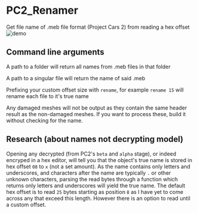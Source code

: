 # PC2_Renamer
Get file name of .meb file format (Project Cars 2) from reading a hex offset 
![demo](https://github.com/peaches6/pc2_names/blob/master/media/demo.PNG?raw=true)

## Command line arguments
A path to a folder will return all names from .meb files in that folder

A path to a singular file will return the name of said .meb

Prefixing your custom offset size with `rename`, for example `rename 15` will rename each file to it's true name

Any damaged meshes will not be output as they contain the same header result as the non-damaged meshes. If you want to process these, build it without checking for the name.

## Research (about names not decrypting model)
Opening any decrypted (from PC2's `beta` and `alpha` stage), or indeed encryped in a hex editor, will tell you that the object's true name is stored in hex offset `08` to `x` (not a set amount). As the name contains only letters and underscores, and characters after the name are typically `.` or other unknown characters, parsing the read bytes through a function which returns only letters and underscores will yield the true name. The default hex offset is to read `25` bytes starting as position `8` as I have yet to come across any that exceed this length. However there is an option to read until a custom offset.

